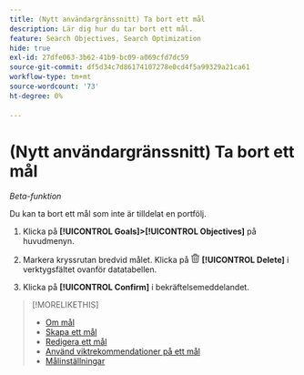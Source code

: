 ```yaml
---
title: (Nytt användargränssnitt) Ta bort ett mål
description: Lär dig hur du tar bort ett mål.
feature: Search Objectives, Search Optimization
hide: true
exl-id: 27dfe063-3b62-41b9-bc09-a069cfd7dc59
source-git-commit: df5d34c7d86174107278e0cd4f5a99329a21ca61
workflow-type: tm+mt
source-wordcount: '73'
ht-degree: 0%

---
```


# (Nytt användargränssnitt) Ta bort ett mål

*Beta-funktion*

Du kan ta bort ett mål som inte är tilldelat en portfölj.

1. Klicka på **[!UICONTROL Goals]>[!UICONTROL Objectives]** på huvudmenyn.

1. Markera kryssrutan bredvid målet. Klicka på ![Ta bort](/help/search-social-commerce/assets/delete-new.png "Ta bort") **[!UICONTROL Delete]** i verktygsfältet ovanför datatabellen.

1. Klicka på **[!UICONTROL Confirm]** i bekräftelsemeddelandet.

>[!MORELIKETHIS]
>
>* [Om mål](objective-about.md)
>* [Skapa ett mål](objective-create.md)
>* [Redigera ett mål](objective-edit.md)
>* [Använd viktrekommendationer på ett mål](objective-apply-weight-recommendations.md)
>* [Målinställningar](objective-settings.md)
